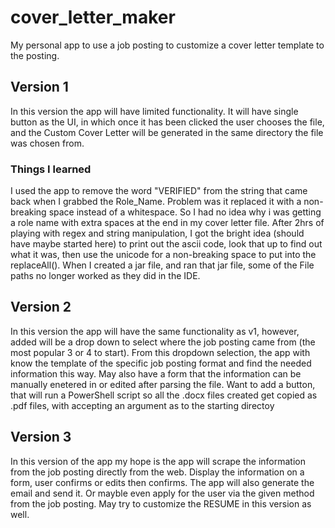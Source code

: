 # cover_letter_maker
My personal app to use a job posting to customize a cover letter template to the posting.

## Version 1 ##
In this version the app will have limited functionality.  It will have single button as the UI, in which once it has been clicked the user chooses the file, and the Custom Cover Letter will be generated in the same directory the file was chosen from.
### Things I learned ###
I used the app to remove the word "VERIFIED" from the string that came back when I grabbed the Role_Name.  Problem was it replaced it with a non-breaking space instead of a whitespace.  So I had no idea why i was getting a role name with extra spaces at the end in my cover letter file.  After 2hrs of playing with regex and string manipulation, I got the bright idea (should have maybe started here) to print out the ascii code, look that up to find out what it was, then use the unicode for a non-breaking space to put into the replaceAll().
When I created a jar file, and ran that jar file, some of the File paths no longer worked as they did in the IDE.


## Version 2 ##
In this version the app will have the same functionality as v1, however, added will be a drop down to select where the job posting came from (the most popular 3 or 4 to start).
From this dropdown selection, the app with know the template of the specific job posting format and find the needed information this way.
May also have a form that the information can be manually enetered in or edited after parsing the file.
Want to add a button, that will run a PowerShell script so all the .docx files created get copied as .pdf files, with accepting an argument as to the starting directoy

## Version 3 ##
In this version of the app my hope is the app will scrape the information from the job posting directly from the web.  Display the information on a form, user confirms or edits then confirms.
The app will also generate the email and send it.  Or mayble even apply for the user via the given method from the job posting. May try to customize the RESUME in this version as well.
